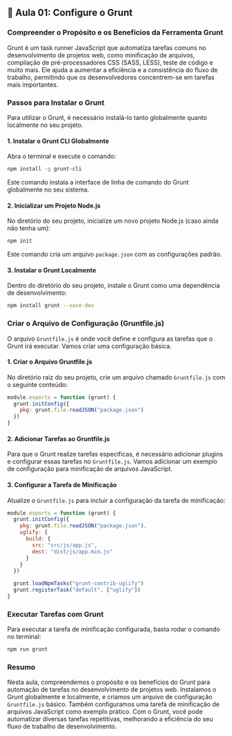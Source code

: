 ## 📝 Aula 01: Configure o Grunt

### Compreender o Propósito e os Benefícios da Ferramenta Grunt

Grunt é um task runner JavaScript que automatiza tarefas comuns no desenvolvimento de projetos web, como minificação de arquivos, compilação de pré-processadores CSS (SASS, LESS), teste de código e muito mais. Ele ajuda a aumentar a eficiência e a consistência do fluxo de trabalho, permitindo que os desenvolvedores concentrem-se em tarefas mais importantes.

### Passos para Instalar o Grunt

Para utilizar o Grunt, é necessário instalá-lo tanto globalmente quanto localmente no seu projeto.

#### 1. Instalar o Grunt CLI Globalmente

Abra o terminal e execute o comando:

```bash
npm install -g grunt-cli
```

Este comando instala a interface de linha de comando do Grunt globalmente no seu sistema.

#### 2. Inicializar um Projeto Node.js

No diretório do seu projeto, inicialize um novo projeto Node.js (caso ainda não tenha um):

```bash
npm init
```

Este comando cria um arquivo `package.json` com as configurações padrão.

#### 3. Instalar o Grunt Localmente

Dentro do diretório do seu projeto, instale o Grunt como uma dependência de desenvolvimento:

```bash
npm install grunt --save-dev
```

### Criar o Arquivo de Configuração (Gruntfile.js)

O arquivo `Gruntfile.js` é onde você define e configura as tarefas que o Grunt irá executar. Vamos criar uma configuração básica.

#### 1. Criar o Arquivo Gruntfile.js

No diretório raiz do seu projeto, crie um arquivo chamado `Gruntfile.js` com o seguinte conteúdo:

```javascript
module.exports = function (grunt) {
  grunt.initConfig({
    pkg: grunt.file.readJSON("package.json")
  })
}
```

#### 2. Adicionar Tarefas ao Gruntfile.js

Para que o Grunt realize tarefas específicas, é necessário adicionar plugins e configurar essas tarefas no `Gruntfile.js`. Vamos adicionar um exemplo de configuração para minificação de arquivos JavaScript.

#### 3. Configurar a Tarefa de Minificação

Atualize o `Gruntfile.js` para incluir a configuração da tarefa de minificação:

```javascript
module.exports = function (grunt) {
  grunt.initConfig({
    pkg: grunt.file.readJSON("package.json"),
    uglify: {
      build: {
        src: "src/js/app.js",
        dest: "dist/js/app.min.js"
      }
    }
  })

  grunt.loadNpmTasks("grunt-contrib-uglify")
  grunt.registerTask("default", ["uglify"])
}
```

### Executar Tarefas com Grunt

Para executar a tarefa de minificação configurada, basta rodar o comando no terminal:

```bash
npm run grunt
```

### Resumo

Nesta aula, compreendemos o propósito e os benefícios do Grunt para automação de tarefas no desenvolvimento de projetos web. Instalamos o Grunt globalmente e localmente, e criamos um arquivo de configuração `Gruntfile.js` básico. Também configuramos uma tarefa de minificação de arquivos JavaScript como exemplo prático. Com o Grunt, você pode automatizar diversas tarefas repetitivas, melhorando a eficiência do seu fluxo de trabalho de desenvolvimento.
